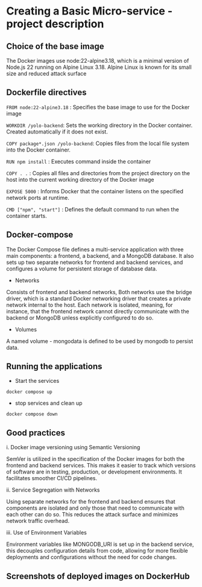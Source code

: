 # Creating a Basic Micro-service - project description

## Choice of the base image

The Docker images use node:22-alpine3.18, which is a minimal version of Node.js 22 running on Alpine Linux 3.18. Alpine Linux is known for its small size and reduced attack surface

## Dockerfile directives

`FROM node:22-alpine3.18` : Specifies the base image to use for the Docker image

`WORKDIR /yolo-backend`: Sets the working directory in the Docker container. Created automatically if it does not exist.

`COPY package*.json /yolo-backend`: Copies files from the local file system into the Docker container.

`RUN npm install` : Executes command inside the container

`COPY . .` : Copies all files and directories from the project directory on the host into the current working directory of the Docker image

`EXPOSE 5000` : Informs Docker that the container listens on the specified network ports at runtime.

`CMD ["npm", "start"]` : Defines the default command to run when the container starts.

## Docker-compose

The Docker Compose file defines a multi-service application with three main components: a frontend, a backend, and a MongoDB database. It also sets up two separate networks for frontend and backend services, and configures a volume for persistent storage of database data.

- Networks

Consists of frontend and backend networks, Both networks use the bridge driver, which is a standard Docker networking driver that creates a private network internal to the host. Each network is isolated, meaning, for instance, that the frontend network cannot directly communicate with the backend or MongoDB unless explicitly configured to do so.

- Volumes

A named volume - mongodata is defined to be used by mongodb to persist data.

## Running the applications

- Start the services

`docker compose up`

- stop services and clean up

`docker compose down`

## Good practices

i. Docker image versioning using Semantic Versioning

SemVer is utilized in the specification of the Docker images for both the frontend and backend services. This makes it easier to track which versions of software are in testing, production, or development environments. It facilitates smoother CI/CD pipelines.

ii. Service Segregation with Networks

Using separate networks for the frontend and backend ensures that components are isolated and only those that need to communicate with each other can do so. This reduces the attack surface and minimizes network traffic overhead.

iii. Use of Environment Variables

Environment variables like MONGODB_URI is set up in the backend service, this decouples configuration details from code, allowing for more flexible deployments and configurations without the need for code changes.

## Screenshots of deployed images on DockerHub
